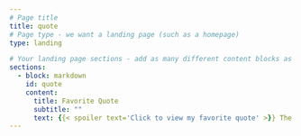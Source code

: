 ```yaml
---
# Page title
title: quote
# Page type - we want a landing page (such as a homepage)
type: landing

# Your landing page sections - add as many different content blocks as you like
sections:
  - block: markdown
    id: quote
    content:
      title: Favorite Quote
      subtitle: ""
      text: {{< spoiler text='Click to view my favorite quote' >}} The good life is one inspired by love and guided by knowledge! {{< /spoiler >}}
---
```

